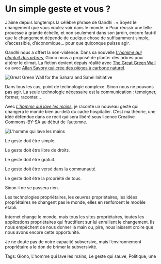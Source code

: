 # Un simple geste et vous ?

J’aime depuis longtemps la célèbre phrase de Gandhi : « Soyez le changement que vous voulez voir dans le monde. » Pour réussir une telle prouesse à grande échelle, et non seulement dans son jardin, encore faut-il que le changement dépende de quelque chose de suffisamment simple, d’accessible, d’économique… pour que quiconque puisse agir.<span id="more-33266"></span>

Gandhi nous a offert la non-violence. Dans sa nouvelle [*L’homme qui plantait des arbres*](http://blog.tcrouzet.com/2010/07/28/le-petit-livre-de-la-revolution/), Giono nous a proposé de planter des arbres pour altérer le climat. La fiction devient depuis réalité avec [The Great Green Wall](http://en.wikipedia.org/wiki/Great_Green_Wall) ou avec [Allan Savory qui crée des pièges à carbone naturel](http://permaculturenews.org/2013/05/17/allan-savory-reversing-global-warming-while-meeting-human-needs-videos/).

![Great Green Wall for the Sahara and Sahel Initiative](http://blog.tcrouzet.comhttps://tcrouzet.com/images_tc/2013/08/48107642_africa_green_wall_4661.gif)

Dans tous les cas, point de technologie complexe. Sinon nous ne pouvons pas agir. La seule technologie nécessaire est la communication : témoigner, former, raconter…

Avec [*L’homme qui lave les mains*](http://blog.tcrouzet.com/homme-qui-lave-les-mains/), je raconte un nouveau geste qui changera le monde bien au-delà du cadre hospitalier. C’est ma théorie, une idée défendue dans ce récit qui sera libéré sous licence Creative Commons-BY-SA au début de l’automne.

![L'homme qui lave les mains](http://blog.tcrouzet.comhttps://tcrouzet.com/images_tc/2013/08/pittet_samll.jpg)

Le geste doit être simple.

Le geste doit être libre de droits.

Le geste doit être gratuit.

Le geste doit être versé dans la communauté.

Le geste doit être la propriété de tous.

Sinon il ne se passera rien.

Les technologies propriétaires, les œuvres propriétaires, les idées propriétaires ne changent pas le monde, elles en renforcent le modèle établi.

Internet change le monde, mais tous les sites propriétaires, toutes les applications propriétaires qui fructifient sur lui enraillent le changement. Ils nous empêchent de nous donner la main ou, pire, nous laissent croire que nous avons encore cette opportunité.

Je ne doute pas de notre capacité subversive, mais l’environnement propriétaire a le don de brimer la subversivité.

Tags: Giono, L'homme qui lave les mains, Le geste qui sauve, Politique, une